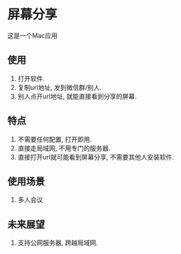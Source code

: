# 屏幕分享

这是一个Mac应用

## 使用
1. 打开软件.
2. 复制url地址, 发到微信群/别人.
3. 别人点开url地址, 就能直接看到分享的屏幕.

## 特点
1. 不需要任何配置, 打开即用.
2. 直接走局域网, 不用专门的服务器. 
3. 直接打开url就可能看到屏幕分享, 不需要其他人安装软件.

## 使用场景
1. 多人会议

## 未来展望
1. 支持公网服务器, 跨越局域网.
